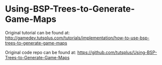 Using-BSP-Trees-to-Generate-Game-Maps
=====================================

Original tutorial can be found at: 
http://gamedev.tutsplus.com/tutorials/implementation/how-to-use-bsp-trees-to-generate-game-maps
	
Original code repo can be found at: 
https://github.com/tutsplus/Using-BSP-Trees-to-Generate-Game-Maps